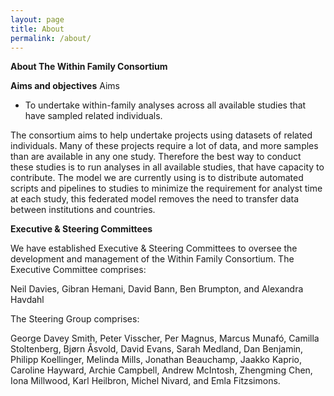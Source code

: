 ```yaml
---
layout: page
title: About
permalink: /about/
---
```


**About The Within Family Consortium**

**Aims and objectives**
Aims
+ To undertake within-family analyses across all available studies that have sampled related individuals. 

The consortium aims to help undertake projects using datasets of related individuals. Many of these projects require a lot of data, and more samples than are available in any one study. Therefore the best way to conduct these studies is to run analyses in all available studies, that have capacity to contribute. The model we are currently using is to distribute automated scripts and pipelines to studies to minimize the requirement for analyst time at each study, this federated model removes the need to transfer data between institutions and countries. 

**Executive & Steering Committees**

We have established Executive & Steering Committees to oversee the development and management of the Within Family Consortium. The Executive Committee comprises:

Neil Davies, Gibran Hemani, David Bann, Ben Brumpton, and Alexandra Havdahl

The Steering Group comprises:

George Davey Smith, Peter Visscher, Per Magnus, Marcus Munafó, Camilla Stoltenberg, Bjørn Åsvold, David Evans, Sarah Medland, Dan Benjamin, Philipp Koellinger, Melinda Mills, Jonathan Beauchamp, Jaakko Kaprio, Caroline Hayward, Archie Campbell, Andrew McIntosh, Zhengming Chen, Iona  Millwood, Karl Heilbron, Michel Nivard, and Emla Fitzsimons.
